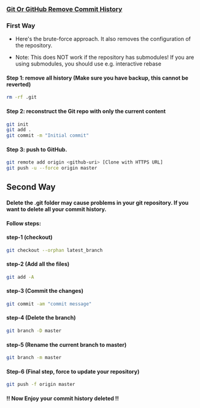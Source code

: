 ### [Git Or GitHub Remove Commit History](https://stackoverflow.com/questions/9683279/make-the-current-commit-the-only-initial-commit-in-a-git-repository)

### First Way

* Here's the brute-force approach. It also removes the configuration of the repository.

* Note: This does NOT work if the repository has submodules! If you are using submodules, you should use e.g. interactive rebase

#### Step 1: remove all history (Make sure you have backup, this cannot be reverted)
```sh
rm -rf .git
```

#### Step 2: reconstruct the Git repo with only the current content
```sh
git init
git add .
git commit -m "Initial commit"
```
#### Step 3: push to GitHub.

```sh
git remote add origin <github-uri> [Clone with HTTPS URL]
git push -u --force origin master
```

## Second Way
#### Delete the .git folder may cause problems in your git repository. If you want to delete all your commit history.

#### Follow steps:

#### step-1 (checkout)
```sh
git checkout --orphan latest_branch
```

#### step-2 (Add all the files)
```sh
git add -A
```

#### step-3 (Commit the changes)
```sh
git commit -am "commit message"
```

#### step-4 (Delete the branch)
```sh
git branch -D master
```
#### step-5 (Rename the current branch to master)
```sh
git branch -m master
```

#### Step-6 (Final step, force to update your repository)
```sh
git push -f origin master
```
#### !! Now Enjoy your commit history deleted !!
